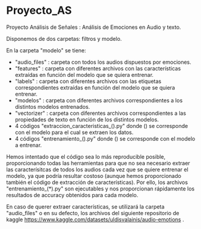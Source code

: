 # Proyecto_AS
Proyecto Análisis de Señales : Análisis de Emociones en Audio y texto.

Disponemos de dos carpetas: filtros y modelo.

En la carpeta "modelo" se tiene:
- "audio_files" : carpeta con todos los audios dispuestos por emociones.
- "features" : carpeta con diferentes archivos con las características extraídas en función del modelo que se quiera entrenar.
- "labels" : carpeta con diferentes archivos con las etiquetas correspondientes extraídas en función del modelo que se quiera entrenar.
- "modelos" : carpeta con diferentes archivos correspondientes a los distintos modelos entrenados.
- "vectorizer" : carpeta con diferentes archivos correspondientes a las propiedades de texto en función de los distintos modelos.
- 4 códigos "extraccion_caracteristicas_().py" donde () se corresponde con el modelo para el cual se extraen los datos.
- 4 códigos "entrenamiento_().py" donde () se corresponde con el modelo a entrenar.

Hemos intentado que el código sea lo más reproducible posible, proporcionando todas las herramientas para que no sea necesario extraer las caracterísitcas de todos los audios cada vez que se quiere entrenar el modelo, ya que podría resultar costoso (aunque hemos proporcionado también el código de extracción de características). Por ello, los archivos "entrenamiento_(*).py" son ejecutables y nos proporcionan rápidamente los resultados de accuracy obtenidos para cada modelo.

En caso de querer extraer características, se utilizará la carpeta "audio_files" o en su defecto, los archivos del siguiente repositorio de kaggle https://www.kaggle.com/datasets/uldisvalainis/audio-emotions .
